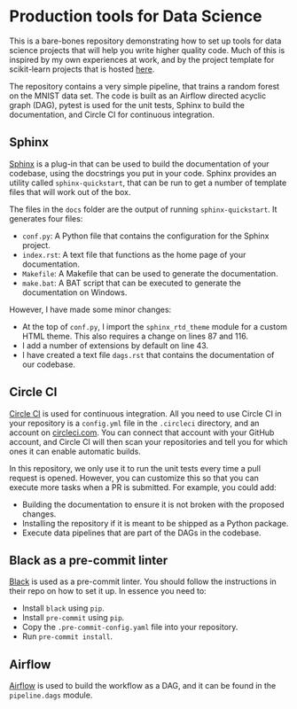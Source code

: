 # Production tools for Data Science

This is a bare-bones repository demonstrating how to set up tools for data science projects that will help you write higher quality code. Much of this is inspired by my own experiences at work, and by the project template for scikit-learn projects that is hosted [here](https://github.com/scikit-learn-contrib/project-template).

The repository contains a very simple pipeline, that trains a random forest on the MNIST data set. The code is built as an Airflow directed acyclic graph (DAG), pytest is used for the unit tests, Sphinx to build the documentation, and Circle CI for continuous integration.

## Sphinx 

[Sphinx](http://www.sphinx-doc.org/en/stable/) is a plug-in that can be used to build the documentation of your codebase, using the docstrings you put in your code. Sphinx provides an utility called `sphinx-quickstart`, that can be run to get a number of template files that will work out of the box. 

The files in the `docs` folder are the output of running `sphinx-quickstart`. It generates four files:

- `conf.py`: A Python file that contains the configuration for the Sphinx project.
- `index.rst`: A text file that functions as the home page of your documentation.
- `Makefile`: A Makefile that can be used to generate the documentation.
- `make.bat`: A BAT script that can be executed to generate the documentation on Windows.

However, I have made some minor changes:

- At the top of `conf.py`, I import the `sphinx_rtd_theme` module for a custom HTML theme. This also requires a change on lines 87 and 116.
- I add a number of extensions by default on line 43.
- I have created a text file `dags.rst` that contains the documentation of our codebase.

## Circle CI

[Circle CI](https://circleci.com/) is used for continuous integration. All you need to use Circle CI in your repository is a `config.yml` file in the `.circleci` directory, and an account on [circleci.com](https://circleci.com/). You can connect that account with your GitHub account, and Circle CI will then scan your repositories and tell you for which ones it can enable automatic builds. 

In this repository, we only use it to run the unit tests every time a pull request is opened. However, you can customize this so that you can execute more tasks when a PR is submitted. For example, you could add:

- Building the documentation to ensure it is not broken with the proposed changes.
- Installing the repository if it is meant to be shipped as a Python package. 
- Execute data pipelines that are part of the DAGs in the codebase.

## Black as a pre-commit linter

[Black](https://github.com/ambv/black) is used as a pre-commit linter. You should follow the instructions in their repo on how to set it up. In essence you need to:

- Install `black` using `pip`.
- Install `pre-commit` using `pip`.
- Copy the `.pre-commit-config.yaml` file into your repository.
- Run `pre-commit install`.

## Airflow

[Airflow](https://airflow.apache.org/) is used to build the workflow as a DAG, and it can be found in the `pipeline.dags` module. 
